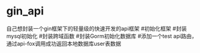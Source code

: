 # gin_api
自己想封装一个gin框架下的轻量级的快速开发的api框架
#初始化框架
#封装mysql初始化
#封装跨域函数
#封装Gorm初始化数据库
#添加一个test api路由，通过api-fox调用成功返回本地数据库user表数据
